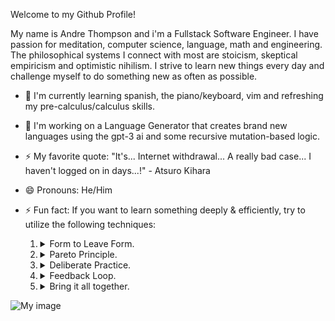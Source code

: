 Welcome to my Github Profile!

My name is Andre Thompson and i'm a Fullstack Software Engineer. I have passion for meditation, computer science, language, math and engineering. The philosophical systems I connect with most are stoicism, skeptical empiricism and optimistic nihilism. I strive to learn new things every day and challenge myself to do something new as often as possible.

- 🌱 I'm currently learning spanish, the piano/keyboard, vim and refreshing my pre-calculus/calculus skills.

- 🔭 I'm working on a Language Generator that creates brand new languages using the gpt-3 ai and some recursive mutation-based logic.

- ⚡ My favorite quote: "It's... Internet withdrawal... A really bad case... I haven't logged on in days...!" - Atsuro Kihara

- 😄 Pronouns: He/Him

- ⚡ Fun fact: If you want to learn something deeply & efficiently, try to utilize the following techniques:
    1. <details><summary>Form to Leave Form.</summary>- Practice a technique or concept until it's ingrained in your sub-conscious and can be performed without thinking. You can now simplify the concept/technique into one single concept instead of a series of steps/collection of ideas. This concept/technique is now a single building block in the overall structure that you will create. Note: I do mean practice, not study. You may need to study before practicing as well, but nothing can be truly learned in a vacuum.</details>
    2. <details><summary>Pareto Principle.</summary>- Statistically speaking all input/output systems that stem from natural processes are likely to have imbalances. These imbalances take the form of certain inputs affecting a greater range of outputs than others. Identify these inputs that garner the most outputs and analyze them. If a certain input brings the most negative outputs, avoid it. If it brings the most positive outputs, prioritize it. If something has little affect overall, ignore it.</details> 
    3. <details><summary>Deliberate Practice.</summary>- Don't just play the same song over and over again, don't use the same chess openings every time and don't keep studying the same words in your target language endlessly. It's easy to confuse practice for deliberate practice, thinking that any time dedicated to improvement is equally valuable, but it's simply not true. You need to chunk your work into sub tasks/concepts and learn them in order.</details> 
    4. <details><summary>Feedback Loop.</summary>- Don't just do something over and over until you finally get it right, because you're actually internalizing *bad habits* if you do. You need some kind of feedback loop, some way to know if what you did was right/wrong and why. You then need to correct your behavior based on that feedback.</details> 
    5. <details><summary>Bring it all together.</summary>- Break the task/concept/skill into smaller chunks, analyze which chunks provide the greatest rewards and which ones are less useful. Prioritize going through them in order of greatest value --> least value. Eventually you may not even need to do the lower value tasks conciously and may well just pick them up naturally. Use a feedback loop to master a chunk in order to apply Form to Leave Form. Every practice session should be deliberate and follow this plan. You can still practice in a more casual/fun way, but don't count it towards your practice-- it's recreation.</details>

![My image](https://cdna.artstation.com/p/assets/images/images/020/513/546/large/victor-goncalves-lain-diffuse-00053.jpg?1568068578)

<!--
**AndreThompson-Atlow/AndreThompson-Atlow** is a ✨ _special_ ✨ repository because its `README.md` (this file) appears on your GitHub profile.

Here are some ideas to get you started:

- 🔭 I’m currently working on ...
- 🌱 I’m currently learning ...
- 👯 I’m looking to collaborate on ...
- 🤔 I’m looking for help with ...
- 💬 Ask me about ...
- 📫 How to reach me: ...
- 😄 Pronouns: ...
- ⚡ Fun fact: ...
-->
